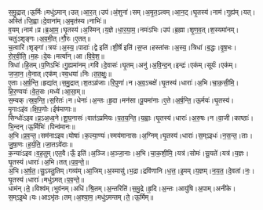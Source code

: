 

  
स॒मु॒द्रात्।ऊ॒र्मिः।मधु॑ऽमान्।उत्।आ॒र॒त्।उप॑।अं॒शुना॑।सम्।अ॒मृ॒त॒ऽत्वम्।आ॒न॒ट्।घृ॒तस्य॑।नाम॑।गुह्य॑म्।यत्।अस्ति॑।जि॒ह्वा।दे॒वाना॑म्।अ॒मृत॑स्य।नाभिः॑॥  
व॒यम्।नाम॑।प्र।ब्र॒आ॒म॒।घृ॒तस्य॑।अ॒स्मिन्।य॒ज्ञे।धा॒र॒या॒म॒।नमः॑ऽभिः।उप॑।ब्र॒ह्मा।शृ॒ण॒व॒त्।श॒स्यमा॑नम्।चतुः॑ऽशृङ्गः।अ॒व॒मी॒त्।गौ॒रः।ए॒तत्॥  
च॒त्वारि॑।शृङ्गा॑।त्रयः॑।अ॒स्य॒।पादाः॑।द्वे इति॑।शी॒र्षे इति॑।स॒प्त।हस्ता॑सः।अ॒स्य॒।त्रिधा॑।ब॒द्धः।वृ॒ष॒भः।रो॒र॒वी॒ति॒।म॒हः।दे॒वः।मर्त्या॑न्।आ।वि॒वे॒श॒॥  
त्रिधा॑।हि॒तम्।प॒णिऽभिः॑।गु॒ह्यमा॑नम्।गवि॑।दे॒वासः॑।घृ॒तम्।अनु॑।अ॒वि॒न्द॒न्।इन्द्रः॑।एक॑म्।सूर्यः॑।एक॑म्।ज॒जा॒न॒।वे॒नात्।एक॑म्।स्व॒धया॑।निः।त॒त॒क्षुः॒॥  
ए॒ताः।अ॒र्ष॒न्ति॒।हृद्या॑त्।स॒मु॒द्रात्।श॒तऽव्र॑जाः।रि॒पुणा॑।न।अ॒व॒ऽचक्षे॑।घृ॒तस्य॑।धाराः॑।अ॒भि।चा॒क॒सी॒मि॒।हि॒र॒ण्ययः॑।वे॒त॒सः।मध्ये॑।आ॒सा॒म्॥  
स॒म्यक्।स्र॒व॒न्ति॒।स॒रितः॑।न।धेनाः॑।अ॒न्तः।हृ॒दा।मन॑सा।पू॒यमा॑नाः।ए॒ते।अ॒र्ष॒न्ति॒।ऊ॒र्मयः॑।घृ॒तस्य॑।मृ॒गाःऽइ॑व।क्षि॒प॒णोः।ईष॑माणाः॥  
सिन्धोः॑ऽइव।प्र॒ऽअ॒ध्व॒ने।शू॒घ॒नासः॑।वात॑ऽप्रमियः।प॒त॒य॒न्ति॒।य॒ह्वाः।घृ॒तस्य॑।धाराः॑।अ॒रु॒षः।न।वा॒जी।काष्ठाः॑।भि॒न्दन्।ऊ॒र्मिभिः॑।पिन्व॑मानः॥  
अ॒भि।प्र॒व॒न्त॒।सम॑नाऽइव।योषाः॑।क॒ल्या॒ण्यः॑।स्मय॑मानासः।अ॒ग्निम्।घृ॒तस्य॑।धाराः॑।स॒म्ऽइधः॑।न॒स॒न्त॒।ताः।जु॒षा॒णः।ह॒र्य॒ति॒।जा॒तऽवे॑दाः॥  
क॒न्याः॑ऽइव।व॒ह॒तुम्।एत॒वै।ऊँ॒ इति॑।अ॒ञ्जि।अ॒ञ्जा॒नाः।अ॒भि।चा॒क॒शी॒मि॒।यत्र॑।सोमः॑।सू॒यते॑।यत्र॑।य॒ज्ञः।घृ॒तस्य॑।धाराः॑।अ॒भि।तत्।प॒व॒न्ते॒॥  
अ॒भि।अ॒र्ष॒त॒।सु॒ऽस्तु॒तिम्।गव्य॑म्।आ॒जिम्।अ॒स्मासु॑।भ॒द्रा।द्रवि॑णानि।ध॒त्त॒।इ॒मम्।य॒ज्ञम्।न॒य॒त॒।दे॒वता॑।नः॒।घृ॒तस्य॑।धाराः॑।मधु॑ऽमत्।प॒व॒न्ते॒॥  
धाम॑न्।ते॒।विश्व॑म्।भुव॑नम्।अधि॑।श्रि॒तम्।अ॒न्तरिति॑।स॒मु॒द्रे।हृ॒दि।अ॒न्तः।आयु॑षि।अ॒पाम्।अनी॑के।स॒म्ऽइ॒थे।यः।आऽभृ॑तः।तम्।अ॒श्या॒म॒।मधु॑ऽमन्तम्।ते॒।ऊ॒र्मिम्॥  
